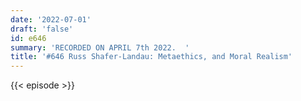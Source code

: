 ```yaml
---
date: '2022-07-01'
draft: 'false'
id: e646
summary: 'RECORDED ON APRIL 7th 2022.  '
title: '#646 Russ Shafer-Landau: Metaethics, and Moral Realism'
---
```

{{< episode >}}
